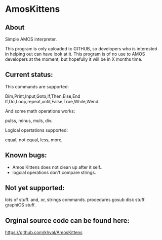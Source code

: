 # AmosKittens

About
-----
Simple AMOS interpreter.

This program is only uploaded to GITHUB, so developers who is interested in helping out can have look at it.
This program is of no use to AMOS developers at the moment, but hopefully it will be in X months time.

Current status:
---------------
This commands are supported:

Dim,Print,Input,Goto,If,Then,Else,End If,Do,Loop,repeat,until,False,True,While,Wend

And some math operations works: 

pulss, minus, muls, div.

Logical opertations supported:

equal, not equal, less, more, 

Known bugs:
----------
* Amos Kittens does not clean up after it self..
* logcial operations don't compare strings.

Not yet supported:
------------------
lots of stuff.
and, or, strings commands.
procedures
gosub
disk stuff.
graphiCS stuff.

Orginal source code can be found here:
--------------------------------------
https://github.com/khval/AmosKittens
